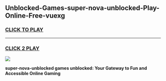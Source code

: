 
## Unblocked-Games-super-nova-unblocked-Play-Online-Free-vuexg
<h3>
<a href="https://premium76.site?title=super-nova-unblocked&ref=26A">CLICK TO PLAY</a></h3>
<hr>

<h3>
<a href="https://premium76.site?title=super-nova-unblocked&ref=26A">CLICK 2 PLAY</a>
  
</h3>

<a href="https://premium76.site?title=super-nova-unblocked&ref=26A"><img src="https://clearcache.store/games.png"></a>


**super-nova-unblocked games unblocked: Your Gateway to Fun and Accessible Online Gaming**
